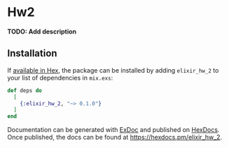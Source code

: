 # Hw2

**TODO: Add description**

## Installation

If [available in Hex](https://hex.pm/docs/publish), the package can be installed
by adding `elixir_hw_2` to your list of dependencies in `mix.exs`:

```elixir
def deps do
  [
    {:elixir_hw_2, "~> 0.1.0"}
  ]
end
```

Documentation can be generated with [ExDoc](https://github.com/elixir-lang/ex_doc)
and published on [HexDocs](https://hexdocs.pm). Once published, the docs can
be found at <https://hexdocs.pm/elixir_hw_2>.

